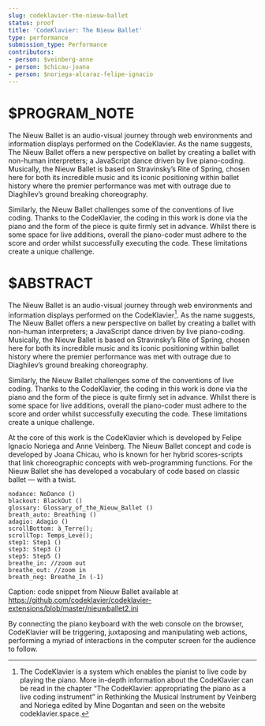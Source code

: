```yaml
---
slug: codeklavier-the-nieuw-ballet
status: proof
title: 'CodeKlavier: The Nieuw Ballet'
type: performance
submission_type: Performance
contributors:
- person: $veinberg-anne
- person: $chicau-joana
- person: $noriega-alcaraz-felipe-ignacio
---
```


# $PROGRAM_NOTE

The Nieuw Ballet is an audio-visual journey through web environments and information displays performed on the CodeKlavier. As the name suggests, The Nieuw Ballet offers a new perspective on ballet by creating a ballet with non-human interpreters; a JavaScript dance driven by live piano-coding. Musically, the Nieuw Ballet is based on Stravinsky’s Rite of Spring, chosen here for both its incredible music and its iconic positioning within ballet history where the premier performance was met with outrage due to Diaghilev’s ground breaking choreography. 

Similarly, the Nieuw Ballet challenges some of the conventions of live coding. Thanks to the CodeKlavier, the coding in this work is done via the piano and the form of the piece is quite firmly set in advance. Whilst there is some space for live additions, overall the piano-coder must adhere to the score and order whilst successfully executing the code. These limitations create a unique challenge.

# $ABSTRACT

The Nieuw Ballet is an audio-visual journey through web environments and information
displays performed on the CodeKlavier[^1]. As the name suggests, The Nieuw Ballet offers a new perspective on ballet by creating a ballet 
with non-human interpreters; a JavaScript
dance driven by live piano-coding. Musically, the Nieuw Ballet is based on Stravinsky’s Rite
of Spring, chosen here for both its incredible music and its iconic positioning within ballet
history where the premier performance was met with outrage due to Diaghilev’s ground
breaking choreography.

[^1]: The CodeKlavier is a system which enables the pianist to live code by playing the piano.
More in-depth information about the CodeKlavier can be read in the chapter “The
CodeKlavier: appropriating the piano as a live coding instrument” in Rethinking the Musical
Instrument by Veinberg and Noriega edited by Mine Dogantan and seen on the website
codeklavier.space.

Similarly, the Nieuw Ballet challenges some of the conventions of live coding. Thanks to
the CodeKlavier, the coding in this work is done via the piano and the form of the piece is
quite firmly set in advance. Whilst there is some space for live additions, overall the
piano-coder must adhere to the score and order whilst successfully executing the code.
These limitations create a unique challenge.

At the core of this work is the CodeKlavier which is developed by Felipe Ignacio Noriega
and Anne Veinberg. The Nieuw Ballet concept and code is developed by Joana Chicau, who
is known for her hybrid scores-scripts that link choreographic concepts with
web-programming functions. For the Nieuw Ballet she has developed a vocabulary of code
based on classic ballet — with a twist.

    nodance: NoDance ()
    blackout: BlackOut ()
    glossary: Glossary_of_the_Nieuw_Ballet ()
    breath_auto: Breathing ()
    adagio: Adagio ()
    scrollBottom: à_Terre();
    scrollTop: Temps_Levé();
    step1: Step1 ()
    step3: Step3 ()
    step5: Step5 ()
    breathe_in: //zoom out
    breathe_out: //zoom in
    breath_neg: Breathe_In (-1)

<span class="caption">Caption: code snippet from Nieuw Ballet available at
https://github.com/codeklavier/codeklavier-extensions/blob/master/nieuwballet2.ini</span>

By connecting the piano keyboard with the web console on the browser, CodeKlavier will be
triggering, juxtaposing and manipulating web actions, performing a myriad of interactions
in the computer screen for the audience to follow.
